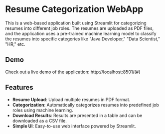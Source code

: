 # Resume Categorization WebApp
This is a web-based application built using Streamlit for categorizing resumes into different job roles. The resumes are uploaded as PDF files, and the application uses a pre-trained machine learning model to classify the resumes into specific categories like "Java Developer," "Data Scientist," "HR," etc.
## Demo

Check out a live demo of the application: http://localhost:8501/(#)

## Features

- **Resume Upload**: Upload multiple resumes in PDF format.
- **Categorization**: Automatically categorizes resumes into predefined job roles using machine learning.
- **Download Results**: Results are presented in a table and can be downloaded as a CSV file.
- **Simple UI**: Easy-to-use web interface powered by Streamlit.
